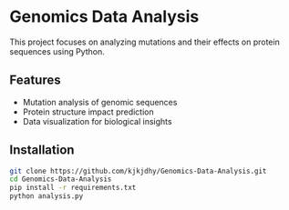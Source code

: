 # Genomics Data Analysis
This project focuses on analyzing mutations and their effects on protein sequences using Python.

## Features
- Mutation analysis of genomic sequences
- Protein structure impact prediction
- Data visualization for biological insights

## Installation
```bash
git clone https://github.com/kjkjdhy/Genomics-Data-Analysis.git
cd Genomics-Data-Analysis
pip install -r requirements.txt
python analysis.py
